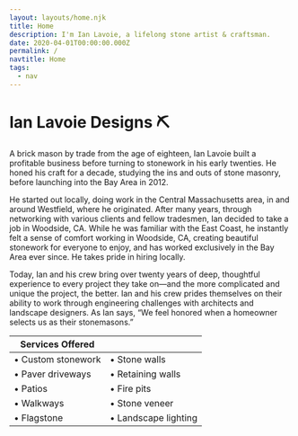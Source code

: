 ```yaml
---
layout: layouts/home.njk
title: Home
description: I'm Ian Lavoie, a lifelong stone artist & craftsman.
date: 2020-04-01T00:00:00.000Z
permalink: /
navtitle: Home
tags:
  - nav
---
```


<h1>Ian Lavoie Designs ⛏️</h1>

<div class="flex-grid">

<main class="flex-grid__item flex-grid__item--no-hover flex-grid__item--full-width">

A brick mason by trade from the age of eighteen, Ian Lavoie built a profitable business before turning to stonework in his early twenties. He honed his craft for a decade, studying the ins and outs of stone masonry, before launching into the Bay Area in 2012.

He started out locally, doing work in the Central Massachusetts area, in and around Westfield, where he originated. After many years, through networking with various clients and fellow tradesmen, Ian decided to take a job in Woodside, CA. While he was familiar with the East Coast, he instantly felt a sense of comfort working in Woodside, CA, creating beautiful stonework for everyone to enjoy, and has worked exclusively in the Bay Area ever since. He takes pride in hiring locally.

Today, Ian and his crew bring over twenty years of deep, thoughtful experience to every project they take on—and the more complicated and unique the project, the better. Ian and his crew prides themselves on their ability to work through engineering challenges with architects and landscape designers. As Ian says, “We feel honored when a homeowner selects us as their stonemasons.”

| Services Offered     |                    |
|----------------------|--------------------|
|• Custom stonework    |• Stone walls       |
|• Paver driveways     |• Retaining walls   |
|• Patios              |• Fire pits         |
|• Walkways            |• Stone veneer      |
|• Flagstone           |• Landscape lighting|

</main>
</div>
